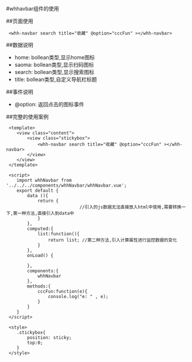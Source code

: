 #whhavbar组件的使用
  
##页面使用

```
 <whh-navbar search title="收藏" @option="cccFun" ></whh-navbar>
```
 
##数据说明
* home: bollean类型,显示home图标
* saoma: bollean类型,显示扫码图标
* search: bollean类型,显示搜索图标
* title: bollean类型,自定义导航栏标题

##事件说明
* @option: 返回点击的图标事件

##完整的使用案例 

```
 <template>
	<view class="content">
		<view class="stickybox">
			<whh-navbar search title="收藏" @option="cccFun" ></whh-navbar>
		</view>
	</view>
 </template>

 <script>
 	import whhNavbar from '../../../components/whhNavbar/whhNavbar.vue';
	export default {
		data (){
			return {
				            //引入的js数据无法直接放入html中使用,需要转换一下,第一种方法,直接引入到data中
			}
		},
		computed:{
			list:function(){ 
				return list; //第二种方法,引入计算属性进行监控数据的变化
			}
		},
		onLoad() {
		
		},
		components:{
			whhNavbar
		},
		methods:{
			cccFun:function(e){
				console.log("e: " , e);
			}
		}
	}
 </script>

 <style>
	.stickybox{
		position: sticky;
		top:0;
	}
 </style>
```

